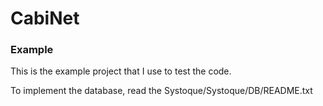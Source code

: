 # CabiNet
### Example

This is the example project that I use to test the code.

To implement the database, read the Systoque/Systoque/DB/README.txt
